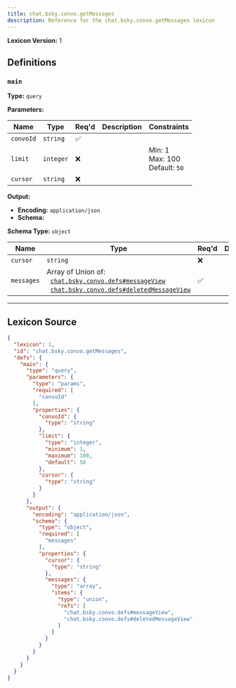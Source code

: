 ```yaml
---
title: chat.bsky.convo.getMessages
description: Reference for the chat.bsky.convo.getMessages lexicon
---
```

**Lexicon Version:** 1

## Definitions

<a name="main"></a>
### `main`

**Type:** `query`

**Parameters:**

| Name | Type | Req'd  | Description | Constraints |
|------|------|----------|-------------|-------------|
| `convoId` | `string` | ✅  |  |  |
| `limit` | `integer` | ❌  |  | Min: 1<br/>Max: 100<br/>Default: `50` |
| `cursor` | `string` | ❌  |  |  |
**Output:**

- **Encoding:** `application/json`
- **Schema:**

**Schema Type:** `object`

| Name | Type | Req'd  | Description | Constraints |
|------|------|----------|-------------|-------------|
| `cursor` | `string` | ❌  |  |  |
| `messages` | Array of Union of:<br/>&nbsp;&nbsp;[`chat.bsky.convo.defs#messageView`](/chat/bsky/convo/defs#messageView)<br/>&nbsp;&nbsp;[`chat.bsky.convo.defs#deletedMessageView`](/chat/bsky/convo/defs#deletedMessageView) | ✅  |  |  |

---

## Lexicon Source
```json
{
  "lexicon": 1,
  "id": "chat.bsky.convo.getMessages",
  "defs": {
    "main": {
      "type": "query",
      "parameters": {
        "type": "params",
        "required": [
          "convoId"
        ],
        "properties": {
          "convoId": {
            "type": "string"
          },
          "limit": {
            "type": "integer",
            "minimum": 1,
            "maximum": 100,
            "default": 50
          },
          "cursor": {
            "type": "string"
          }
        }
      },
      "output": {
        "encoding": "application/json",
        "schema": {
          "type": "object",
          "required": [
            "messages"
          ],
          "properties": {
            "cursor": {
              "type": "string"
            },
            "messages": {
              "type": "array",
              "items": {
                "type": "union",
                "refs": [
                  "chat.bsky.convo.defs#messageView",
                  "chat.bsky.convo.defs#deletedMessageView"
                ]
              }
            }
          }
        }
      }
    }
  }
}
```
